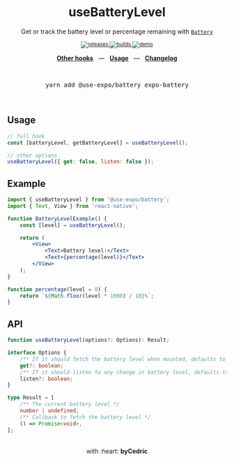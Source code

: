 <div align="center">
    <h1>useBatteryLevel</h1>
    <p>Get or track the battery level or percentage remaining with <a href="https://docs.expo.io/versions/latest/sdk/battery/"><code>Battery</code></a></p>
    <sup>
        <a href="https://github.com/bycedric/use-expo/releases">
            <img src="https://img.shields.io/github/release/byCedric/use-expo/all.svg?style=flat-square" alt="releases" />
        </a>
        <a href="https://github.com/bycedric/use-expo/actions">
            <img src="https://img.shields.io/github/workflow/status/byCedric/use-expo/Packages/master.svg?style=flat-square" alt="builds" />
        </a>
        <a href="https://exp.host/@bycedric/use-expo">
            <img src="https://img.shields.io/badge/demo-expo.io-lightgrey.svg?style=flat-square" alt="demo" />
        </a>
    </sup>
    <br />
    <p align="center">
        <a href="https://github.com/byCedric/use-expo#readme"><b>Other hooks</b></a>
        &nbsp;&nbsp;&mdash;&nbsp;&nbsp;
        <a href="https://github.com/byCedric/use-expo#usage"><b>Usage</b></a>
        &nbsp;&nbsp;&mdash;&nbsp;&nbsp;
        <a href="https://github.com/byCedric/use-expo/blob/master/CHANGELOG.md"><b>Changelog</b></a>
    </p>
    <br />
    <pre>yarn add @use-expo/battery expo-battery</pre>
    <br />
</div>

## Usage

```jsx
// full hook
const [batteryLevel, getBatteryLevel] = useBatteryLevel();

// other options
useBatteryLevel({ get: false, listen: false });
```


## Example

```jsx
import { useBatteryLevel } from '@use-expo/battery';
import { Text, View } from 'react-native';

function BatteryLevelExample() {
    const [level] = useBatteryLevel();

    return (
        <View>
            <Text>Battery level:</Text>
            <Text>{percentage(level)}</Text>
        </View>
    );
}

function percentage(level = 0) {
    return `${Math.floor(level * 1000) / 10}%`;
}
```


## API

```ts
function useBatteryLevel(options?: Options): Result;

interface Options {
    /** If it should fetch the battery level when mounted, defaults to `true` */
    get?: boolean;
    /** If it should listen to any change in battery level, defaults to `true` */
    listen?: boolean;
}

type Result = [
    /** The current battery level */
    number | undefined,
    /** Callback to fetch the battery level */
    () => Promise<void>,
];
```

<div align="center">
    <br />
    with :heart: <strong>byCedric</strong>
    <br />
</div>
